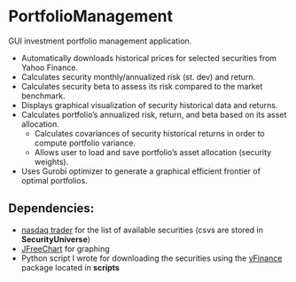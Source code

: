 # PortfolioManagement

GUI investment portfolio management application.

- Automatically downloads historical prices for selected securities from Yahoo Finance.
- Calculates security monthly/annualized risk (st. dev) and return.
- Calculates security beta to assess its risk compared to the market benchmark.
- Displays graphical visualization of security historical data and returns.
- Calculates portfolio’s annualized risk, return, and beta based on its asset allocation.
    - Calculates covariances of security historical returns in order to compute portfolio variance.
    - Allows user to load and save portfolio’s asset allocation (security weights).
- Uses Gurobi optimizer to generate a graphical efficient frontier of optimal portfolios.

## Dependencies:
- [nasdaq trader](http://ftp.nasdaqtrader.com/Trader.aspx?id=symbollookup) for the list of available securities
  (csvs are stored in **SecurityUniverse**)
- [JFreeChart](https://www.jfree.org/jfreechart/) for graphing
- Python script I wrote for downloading the securities using the [yFinance](https://pypi.org/project/yfinance/) package
  located in **scripts**